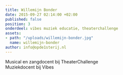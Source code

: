 ```yaml
---
title: Willemijn Bonder
date: 2015-09-27 02:14:00 +02:00
published: false
position: 3
onderdeel: vibes muziek educatie, theaterchallenge
assets:
- path: "/uploads/willemijn-bonder.jpg"
  name: willemijn-bonder
author: info@opde1sterij.nl
---
```


Musical en zangdocent bij TheaterChallenge  
Muziekdocent bij Vibes
